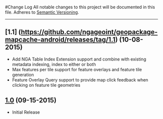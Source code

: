 #Change Log
All notable changes to this project will be documented in this file.
Adheres to [Semantic Versioning](http://semver.org/).

---

## [1.1] (https://github.com/ngageoint/geopackage-mapcache-android/releases/tag/1.1) (10-08-2015)

* Add NGA Table Index Extension support and combine with existing metadata indexing, index to either or both
* Max features per tile support for feature overlays and feature tile generation
* Feature Overlay Query support to provide map click feedback when clicking on feature tile geometries

## [1.0](https://github.com/ngageoint/geopackage-mapcache-android/releases/tag/1.0) (09-15-2015)

* Initial Release
